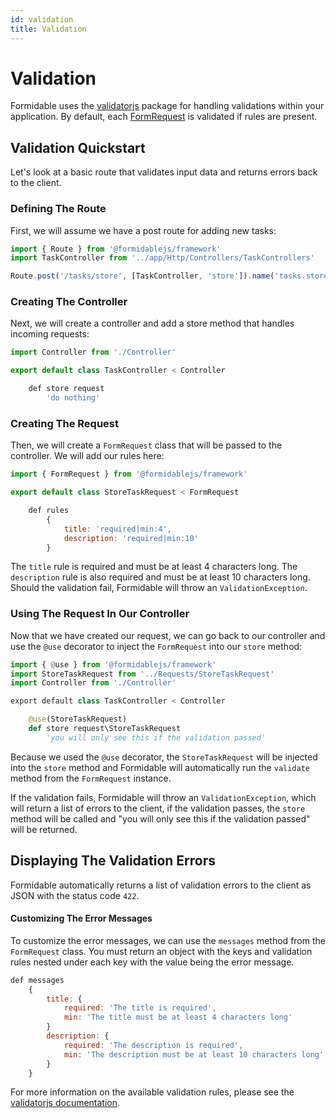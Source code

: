 ```yaml
---
id: validation
title: Validation
---
```


# Validation

Formidable uses the [validatorjs](https://github.com/mikeerickson/validatorjs) package for handling validations within your application. By default, each [FormRequest](/docs/requests) is validated if rules are present.

## Validation Quickstart

Let's look at a basic route that validates input data and returns errors back to the client. 

### Defining The Route

First, we will assume we have a post route for adding new tasks:

```js
import { Route } from '@formidablejs/framework'
import TaskController from '../app/Http/Controllers/TaskControllers'

Route.post('/tasks/store', [TaskController, 'store']).name('tasks.store')
```

### Creating The Controller

Next, we will create a controller and add a store method that handles incoming requests:

```js
import Controller from './Controller'

export default class TaskController < Controller

	def store request
		'do nothing'
```

### Creating The Request

Then, we will create a `FormRequest` class that will be passed to the controller. We will add our rules here:

```js
import { FormRequest } from '@formidablejs/framework'

export default class StoreTaskRequest < FormRequest

	def rules
		{
			title: 'required|min:4',
			description: 'required|min:10'
		}

```

The `title` rule is required and must be at least 4 characters long. The `description` rule is also required and must be at least 10 characters long. Should the validation fail, Formidable will throw an `ValidationException`.

### Using The Request In Our Controller

Now that we have created our request, we can go back to our controller and use the `@use` decorator to inject the `FormRequest` into our `store` method:

```py
import { @use } from '@formidablejs/framework'
import StoreTaskRequest from '../Requests/StoreTaskRequest'
import Controller from './Controller'

export default class TaskController < Controller

	@use(StoreTaskRequest)
	def store request\StoreTaskRequest
		'you will only see this if the validation passed'
```

Because we used the `@use` decorator, the `StoreTaskRequest` will be injected into the `store` method and Formidable will automatically run the `validate` method from the `FormRequest` instance.

If the validation fails, Formidable will throw an `ValidationException`, which will return a list of errors to the client, if the validation passes, the `store` method will be called and "you will only see this if the validation passed" will be returned.

## Displaying The Validation Errors

Formidable automatically returns a list of validation errors to the client as JSON with the status code `422`.

#### Customizing The Error Messages

To customize the error messages, we can use the `messages` method from the `FormRequest` class. You must return an object with the keys and validation rules nested under each key with the value being the error message.

```js
def messages
	{
		title: {
			required: 'The title is required',
			min: 'The title must be at least 4 characters long'
		}
		description: {
			required: 'The description is required',
			min: 'The description must be at least 10 characters long'
		}
	}
```

For more information on the available validation rules, please see the [validatorjs documentation](https://github.com/mikeerickson/validatorjs#available-rules).
